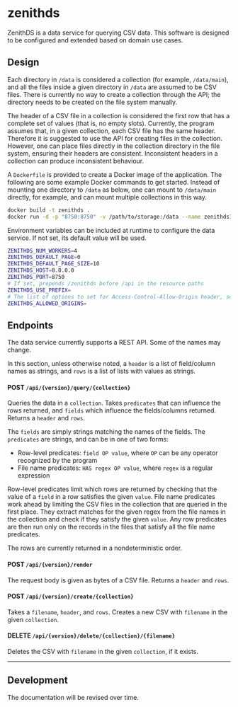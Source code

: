 # zenithds

ZenithDS is a data service for querying CSV data. This software is designed to be configured and extended based on domain use cases.

## Design

Each directory in `/data` is considered a collection (for example, `/data/main`), and all the files inside a given directory in `/data` are assumed to be CSV files. There is currently no way to create a collection through the API; the directory needs to be created on the file system manually.

The header of a CSV file in a collection is considered the first row that has a complete set of values (that is, no empty slots). Currently, the program assumes that, in a given collection, each CSV file has the same header. Therefore it is suggested to use the API for creating files in the collection. However, one can place files directly in the collection directory in the file system, ensuring their headers are consistent. Inconsistent headers in a collection can produce inconsistent behaviour.

A `Dockerfile` is provided to create a Docker image of the application. The following are some example Docker commands to get started. Instead of mounting one directory to `/data` as below, one can mount to `/data/main` directly, for example, and can mount multiple collections in this way.

```sh
docker build -t zenithds .
docker run -d -p "8750:8750" -v /path/to/storage:/data --name zenithds1 zenithds
```

Environment variables can be included at runtime to configure the data service. If not set, its default value will be used.

```sh
ZENITHDS_NUM_WORKERS=4
ZENITHDS_DEFAULT_PAGE=0
ZENITHDS_DEFAULT_PAGE_SIZE=10
ZENITHDS_HOST=0.0.0.0
ZENITHDS_PORT=8750
# If set, prepends /zenithds before /api in the resource paths
ZENITHDS_USE_PREFIX=
# The list of options to set for Access-Control-Allow-Origin header, separated by commas
ZENITHDS_ALLOWED_ORIGINS=
```

## Endpoints

The data service currently supports a REST API. Some of the names may change.

In this section, unless otherwise noted, a `header` is a list of field/column names as strings, and `rows` is a list of lists with values as strings.

#### POST `/api/{version}/query/{collection}`
  
Queries the data in a `collection`. Takes `predicates` that can influence the rows returned, and `fields` which influence the fields/columns returned. Returns a `header` and `rows`.

The `fields` are simply strings matching the names of the fields. The `predicates` are strings, and can be in one of two forms:

- Row-level predicates: `field OP value`, where `OP` can be any operator recognized by the program
- File name predicates: `HAS regex OP value`, where `regex` is a regular expression

Row-level predicates limit which rows are returned by checking that the value of a `field` in a row satisfies the given `value`. File name predicates work ahead by limiting the CSV files in the collection that are queried in the first place. They extract matches for the given regex from the file names in the collection and check if they satisfy the given `value`. Any row predicates are then run only on the records in the files that satisfy all the file name predicates.

The rows are currently returned in a nondeterministic order.

#### POST `/api/{version}/render`
  
The request body is given as bytes of a CSV file. Returns a `header` and `rows`.

#### POST `/api/{version}/create/{collection}`

Takes a `filename`, `header`, and `rows`. Creates a new CSV with `filename` in the given `collection`.

#### DELETE `/api/{version}/delete/{collection}/{filename}`

Deletes the CSV with `filename` in the given `collection`, if it exists.

<hr>

## Development

The documentation will be revised over time.
